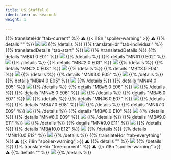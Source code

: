```yaml
---
title: US Staffel 6
identifier: us-season6
weight: 1

---
```

{{% translateHdr "tab-current" %}}
:warning: {{< i18n "spoiler-warning" >}} :warning:
{{% details "" %}}
![](/sim-ayto/us06/us06_tab.png)
![](/sim-ayto/us06/us06_sum.png)
{{% /details %}}
{{% translateHdr "tab-individual" %}}
{{% translatedDetails "tab-start" %}}
![](/sim-ayto/us06/us06_0.png)
{{% /translatedDetails %}}
{{% details "MB#1.0 E01" %}}
![](/sim-ayto/us06/us06_1.png)
{{% /details %}}
{{% details "MN#1.0 E02" %}}
![](/sim-ayto/us06/us06_2.png)
{{% /details %}}
{{% details "MB#2.0 E03" %}}
![](/sim-ayto/us06/us06_3.png)
{{% /details %}}
{{% details "MN#2.0 E03" %}}
![](/sim-ayto/us06/us06_4.png)
{{% /details %}}
{{% details "MB#3.0 E04" %}}
![](/sim-ayto/us06/us06_5.png)
{{% /details %}}
{{% details "MN#3.0 E05" %}}
![](/sim-ayto/us06/us06_6.png)
{{% /details %}}
{{% details "MB#4.0 E05" %}}
![](/sim-ayto/us06/us06_7.png)
{{% /details %}}
{{% details "MN#4.0 E05" %}}
![](/sim-ayto/us06/us06_8.png)
{{% /details %}}
{{% details "MB#5.0 E06" %}}
![](/sim-ayto/us06/us06_9.png)
{{% /details %}}
{{% details "MN#5.0 E06" %}}
![](/sim-ayto/us06/us06_10.png)
{{% /details %}}
{{% details "MB#6.0 E07" %}}
![](/sim-ayto/us06/us06_11.png)
{{% /details %}}
{{% details "MN#6.0 E07" %}}
![](/sim-ayto/us06/us06_12.png)
{{% /details %}}
{{% details "MB#7.0 E08" %}}
![](/sim-ayto/us06/us06_13.png)
{{% /details %}}
{{% details "MN#7.0 E09" %}}
![](/sim-ayto/us06/us06_14.png)
{{% /details %}}
{{% details "MB#8.0 E10" %}}
![](/sim-ayto/us06/us06_15.png)
{{% /details %}}
{{% details "MN#8.0 E09" %}}
![](/sim-ayto/us06/us06_16.png)
{{% /details %}}
{{% details "MB#9.0 E11" %}}
![](/sim-ayto/us06/us06_17.png)
{{% /details %}}
{{% details "MN#9.0 E11" %}}
![](/sim-ayto/us06/us06_18.png)
{{% /details %}}
{{% details "MB#10.0 E12" %}}
![](/sim-ayto/us06/us06_19.png)
{{% /details %}}
{{% details "MN#10.0 E12" %}}
![](/sim-ayto/us06/us06_20.png)
{{% /details %}}
{{% translateHdr "tab-everything" %}}
:warning: {{< i18n "spoiler-warning" >}} :warning:
{{% details "" %}}
![](/sim-ayto/us06/us06.col.png)
{{% /details %}}
{{% translateHdr "tree-current" %}}
:warning: {{< i18n "spoiler-warning" >}} :warning:
{{% details "" %}}
![](/sim-ayto/us06/us06.png)
{{% /details %}}
